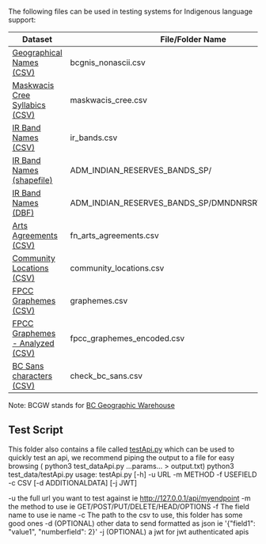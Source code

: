 

The following files can be used in testing systems for Indigenous language support:

| Dataset | File/Folder Name | Source |
| ------------- | ------------- | ------------- |
| [Geographical Names (CSV)](https://github.com/bcgov/inclusive-names-service/tree/main/docs/test_data/bcgnis_nonascii.csv)  | bcgnis_nonascii.csv | BCGW: [WHSE_BASEMAPPING.GNS_GEOGRAPHICAL_NAMES_SP](https://catalogue.data.gov.bc.ca/dataset/43805524-4add-4474-ad53-1a985930f352)  |
| [Maskwacis Cree Syllabics (CSV)](https://github.com/bcgov/inclusive-names-service/tree/main/docs/test_data/maskwacis_cree.csv)  | maskwacis_cree.csv | [First Voices](https://www.firstvoices.com/maskwacis-cree/alphabet/startsWith?char=%E1%90%8A&types=phrase)
| [IR Band Names (CSV)](https://github.com/bcgov/inclusive-names-service/tree/main/docs/test_data/ir_bands.csv)  | ir_bands.csv | BCGW: [WHSE_ADMIN_BOUNDARIES.ADM_INDIAN_RESERVES_BANDS_SP](https://catalogue.data.gov.bc.ca/dataset/c2ce81af-78c1-467c-b47e-c392cd0a771f)  |
| [IR Band Names (shapefile)](https://github.com/bcgov/inclusive-names-service/tree/main/docs/test_data/ADM_INDIAN_RESERVES_BANDS_SP/)  | ADM_INDIAN_RESERVES_BANDS_SP/ | BCGW: [WHSE_ADMIN_BOUNDARIES.ADM_INDIAN_RESERVES_BANDS_SP](https://catalogue.data.gov.bc.ca/dataset/c2ce81af-78c1-467c-b47e-c392cd0a771f)  |
| [IR Band Names (DBF)](https://github.com/bcgov/inclusive-names-service/tree/main/docs/test_data/ADM_INDIAN_RESERVES_BANDS_SP/DMNDNRSRVS_polygon.dbf)  | ADM_INDIAN_RESERVES_BANDS_SP/DMNDNRSRVS_polygon.dbf | BCGW: [WHSE_ADMIN_BOUNDARIES.ADM_INDIAN_RESERVES_BANDS_SP](https://catalogue.data.gov.bc.ca/dataset/c2ce81af-78c1-467c-b47e-c392cd0a771f)  |
| [Arts Agreements (CSV)](https://github.com/bcgov/inclusive-names-service/tree/main/docs/test_data/fn_arts_agreements.csv)  | fn_arts_agreements.csv | BCGW: [WHSE_HUMAN_CULTURAL_ECONOMIC.FN_ARTS_AGREEMENTS_SP](https://catalogue.data.gov.bc.ca/dataset/3b229174-d5fe-42a1-8336-c6361d69cf53)  |
| [Community Locations (CSV)](https://github.com/bcgov/inclusive-names-service/tree/main/docs/test_data/community_locations.csv)  | community_locations.csv | BCGW: [WHSE_HUMAN_CULTURAL_ECONOMIC.FN_COMMUNITY_LOCATIONS_SP](https://catalogue.data.gov.bc.ca/dataset/c1a366fe-0212-48ba-a7f5-081036511794) |
| [FPCC Graphemes (CSV)](https://github.com/First-Peoples-Cultural-Council/fv-web-ui/blob/master/resources/graphemes.csv)  | graphemes.csv | [First Peoples Cultural Council](https://fpcc.ca/)  |
[FPCC Graphemes - Analyzed (CSV)](https://github.com/bcgov/inclusive-names-service/tree/main/docs/test_data/fpcc_graphemes_encoded.csv)  | fpcc_graphemes_encoded.csv | Produced by a [python script](https://github.com/bcgov/inclusive-names-service/tree/main/docs/test_data/check_fpcc_graphemes.py)  
| [BC Sans characters (CSV)](https://github.com/bcgov/inclusive-names-service/tree/main/docs/test_data/check_bc_sans.csv)  | check_bc_sans.csv | Unicode details for [BC Sans glyph set](https://www2.gov.bc.ca/assets/gov/british-columbians-our-governments/services-policies-for-government/policies-procedures-standards/web-content-development-guides/corporate-identity-assets/bcsans-glyphset-2023.pdf), produced by a [python script](https://github.com/bcgov/inclusive-names-service/tree/main/docs/test_data/check_bc_sans.py) |

Note: BCGW stands for [BC Geographic Warehouse](https://www2.gov.bc.ca/gov/content?id=18B291A12B4F42EA98169892F4B46D61)

## Test Script
This folder also contains a file called [testApi.py](https://github.com/bcgov/inclusive-names-service/tree/main/docs/test_data/testApi.py) which can be used to quickly test an api, we recommend piping the output to a file for easy browsing ( python3 test_dataApi.py ...params... > output.txt)
python3 test_data/testApi.py 
usage: testApi.py [-h] -u URL -m METHOD -f USEFIELD -c CSV [-d ADDITIONALDATA] [-j JWT]

-u the full url you want to test against ie http://127.0.0.1/api/myendpoint
-m the method to use ie GET/POST/PUT/DELETE/HEAD/OPTIONS
-f The field name to use ie name
-c The path to the csv to use, this folder has some good ones
-d (OPTIONAL) other data to send formatted as json ie '{"field1": "value1", "numberfield": 2}'
-j (OPTIONAL) a jwt for jwt authenticated apis
